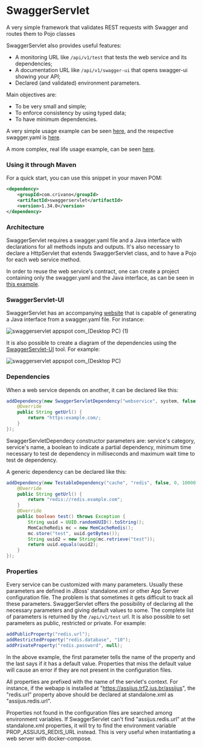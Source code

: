 # SwaggerServlet
A very simple framework that validates REST requests with Swagger and routes them to Pojo classes

SwaggerServlet also provides useful features:
- A monitoring URL like ```/api/v1/test``` that tests the web service and its dependencies;
- A documentation URL like ```/api/v1/swagger-ui``` that opens swagger-ui showing your API;
- Declared (and validated) environment parameters.

Main objectives are:
- To be very small and simple;
- To enforce consistency by using typed data;
- To have minimum dependencies.

A very simple usage example can be seen [here](https://github.com/crivano/swaggerservlet-ui/tree/master/src/main/java/br/jus/trf2/trek/ui), and the respective swagger.yaml is [here](https://github.com/crivano/swaggerservlet-ui/tree/master/src/main/resources/br/jus/trf2/trek/ui).

A more complex, real life usage example, can be seen [here](https://github.com/assijus/assijus/blob/master/src/main/java/br/jus/trf2/assijus/AssijusServlet.java).

### Using it through Maven

For a quick start, you can use this snippet in your maven POM:

```xml
<dependency>
    <groupId>com.crivano</groupId>
    <artifactId>swaggerservlet</artifactId>
    <version>1.34.0</version>
</dependency>
```

### Architecture

SwaggerServlet requires a swagger.yaml file and a Java interface with declarations for all methods inputs and outputs. It's also necessary to declare a HttpServlet that extends SwaggerServlet class, and to have a Pojo for each web service method.

In order to reuse the web service's contract, one can create a project containing only the swagger.yaml and the Java interface, as can be seen in [this example](https://github.com/assijus/assijus-system-api).

### SwaggerServlet-UI

SwaggerServlet has an accompanying [website](http://swaggerservlet.appspot.com/) that is capable of generating a Java interface from a swagger.yaml file. For instance:

![swaggerservlet appspot com_(Desktop PC) (1)](https://user-images.githubusercontent.com/4137623/93111448-056be480-f68d-11ea-8250-a163f17f365d.png)

It is also possible to create a diagram of the dependencies using the [SwaggerServlet-UI](http://swaggerservlet.appspot.com/) tool. For example:

![swaggerservlet appspot com_(Desktop PC)](https://user-images.githubusercontent.com/4137623/93108500-3ea25580-f689-11ea-9c26-47b4422f922e.png)


### Dependencies

When a web service depends on another, it can be declared like this:
```Java
addDependency(new SwaggerServletDependency("webservice", system, false, 0, 10000) {
    @Override
    public String getUrl() {
        return "https:example.com/;
    }
});
```

SwaggerServletDependecy constructor parameters are: service's category, service's name, a boolean to indicate a partial dependency, minimum time necessary to test de dependency in milliseconds and maximum wait time to test de dependency.

A generic dependency can be declared like this:

```Java
addDependency(new TestableDependency("cache", "redis", false, 0, 10000) {
    @Override
    public String getUrl() {
        return "redis://redis.example.com";
    }
    @Override
    public boolean test() throws Exception {
        String uuid = UUID.randomUUID().toString();
        MemCacheRedis mc = new MemCacheRedis();
        mc.store("test", uuid.getBytes());
        String uuid2 = new String(mc.retrieve("test"));
        return uuid.equals(uuid2);
    }
});
```

### Properties

Every service can be customized with many parameters. Usually these parameters are defined in JBoss' standalone.xml or other App Server configuration file. The problem is that sometimes it gets difficult to track all these parameters. SwaggerServlet offers the possibility of declaring all the necessary parameters and giving default values to some. The complete list of parameters is returned by the ```/api/v1/test``` url. It is also possible to set parameters as public, restricted or private. For example:

```Java
addPublicProperty("redis.url");
addRestrictedProperty("redis.database", "10");
addPrivateProperty("redis.password", null);
```

In the above example, the first parameter tells the name of the property and the last says if it has a default value. Properties that miss the default value will cause an error if they are not present in the configuration files.

All properties are prefixed with the name of the servlet's context. For instance, if the webapp is installed at "https://assijus.trf2.jus.br/assijus", the "redis.url" property above should be declared at standalone.xml as "assijus.redis.url".

Properties not found in the configuration files are searched among environment variables. If SwaggerServlet can't find "assijus.redis.url" at the standalone.xml properties, it will try to find the environment variable PROP_ASSIJUS_REDIS_URL instead. This is very useful when instantiating a web server with docker-compose.
